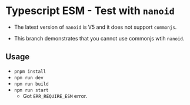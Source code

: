 # Typescript ESM - Test with `nanoid`

- The latest version of `nanoid` is V5 and it does not support `commonjs`.

- This branch demonstrates that you cannot use commonjs wtih `nanoid`.

## Usage

- `pnpm install`
- `npm run dev`
- `npm run build`
- `npm run start`
  - Got `ERR_REQUIRE_ESM` error.

